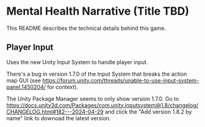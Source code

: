# Mental Health Narrative (Title TBD)

This README describes the technical details behind this game.

## Player Input

Uses the new Unity Input System to handle player input.

There's a bug in version 1.7.0 of the Input System that breaks the action map GUI
(see https://forum.unity.com/threads/unable-to-use-input-system-panel.1450204/ for context).


The Unity Package Manager seems to only show version 1.7.0.
Go to https://docs.unity3d.com/Packages/com.unity.inputsystem@1.8/changelog/CHANGELOG.html#182---2024-04-29
and click the "Add version 1.8.2 by name" link to downoad the latest version.

